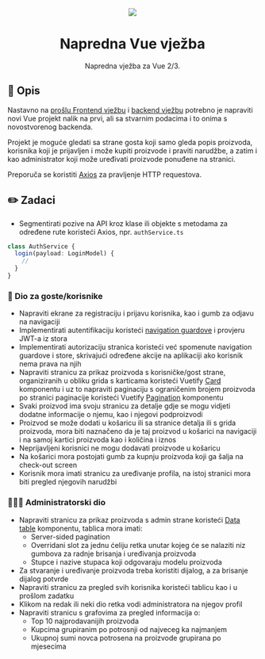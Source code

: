 <div align="center">
  <img src="https://user-images.githubusercontent.com/36193643/205978239-f29e0f55-a561-4b90-931c-066045662f9b.png" />
</div>

<h1 align=center>Napredna Vue vježba</h1>
<p align=center>Napredna vježba za Vue 2/3.</p>

## 📑 Opis

Nastavno na [prošlu Frontend vježbu](https://github.com/MatijaNovosel/vue-vjezba) i [backend vježbu](https://github.com/mosurovicdanilo/EKupi.King) potrebno je napraviti novi Vue projekt nalik na prvi, ali sa stvarnim podacima i to onima s novostvorenog backenda.

Projekt je moguće gledati sa strane gosta koji samo gleda popis proizvoda, korisnika koji je prijavljen i može kupiti proizvode i praviti narudžbe, a zatim i kao administrator koji može uređivati proizvode ponuđene na stranici.

Preporuča se koristiti [Axios](https://github.com/axios/axios) za pravljenje HTTP requestova.

## ✏️ Zadaci

- Segmentirati pozive na API kroz klase ili objekte s metodama za određene rute koristeći Axios, npr. `authService.ts`

```typescript
class AuthService {
  login(payload: LoginModel) {
    //
  }
}
```
### 👤 Dio za goste/korisnike

- Napraviti ekrane za registraciju i prijavu korisnika, kao i gumb za odjavu na navigaciji
- Implementirati autentifikaciju koristeći [navigation guardove](https://router.vuejs.org/guide/advanced/navigation-guards.html) i provjeru JWT-a iz stora
- Implementirati autorizaciju stranica koristeći već spomenute navigation guardove i store, skrivajući određene akcije na aplikaciji ako korisnik nema prava na njih
- Napraviti stranicu za prikaz proizvoda s korisničke/gost strane, organiziranih u obliku grida s karticama koristeći Vuetify [Card](https://vuetifyjs.com/en/components/cards/) komponentu i uz to napraviti paginaciju s ograničenim brojem proizvoda po stranici paginacije koristeći Vuetify [Pagination](https://vuetifyjs.com/en/components/paginations/) komponentu
- Svaki proizvod ima svoju stranicu za detalje gdje se mogu vidjeti dodatne informacije o njemu, kao i njegovi podproizvodi
- Proizvod se može dodati u košaricu ili sa stranice detalja ili s grida proizvoda, mora biti naznačeno da je taj proizvod u košarici na navigaciji i na samoj kartici proizvoda kao i količina i iznos
- Neprijavljeni korisnici ne mogu dodavati proizvode u košaricu
- Na košarici mora postojati gumb za kupnju proizvoda koji ga šalja na check-out screen
- Korisnik mora imati stranicu za uređivanje profila, na istoj stranici mora biti pregled njegovih narudžbi

### 👮🏽‍♂️ Administratorski dio

- Napraviti stranicu za prikaz proizvoda s admin strane koristeći [Data table](https://vuetifyjs.com/en/components/data-tables/) komponentu, tablica mora imati:
  - Server-sided pagination
  - Overridani slot za jednu ćeliju retka unutar kojeg će se nalaziti niz gumbova za radnje brisanja i uređivanja proizvoda
  - Stupce i nazive stupaca koji odgovaraju modelu proizvoda
- Za stvaranje i uređivanje proizvoda treba koristiti dijalog, a za brisanje dijalog potvrde
- Napraviti stranicu za pregled svih korisnika koristeći tablicu kao i u prošlom zadatku
- Klikom na redak ili neki dio retka vodi administratora na njegov profil
- Napraviti stranicu s grafovima za pregled informacija o:
  - Top 10 najprodavanijih proizvoda
  - Kupcima grupiranim po potrosnji od najveceg ka najmanjem
  - Ukupnoj sumi novca potrosena na proizvode grupirana po mjesecima
